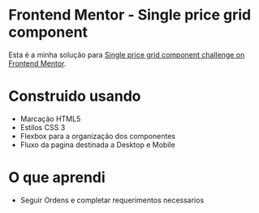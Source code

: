 # Frontend Mentor - Single price grid component

Esta é a minha solução para [Single price grid component challenge on Frontend Mentor](https://www.frontendmentor.io/challenges/single-price-grid-component-5ce41129d0ff452fec5abbbc). 


# Construido usando

- Marcação HTML5
- Estilos CSS 3
- Flexbox para a organização dos componentes
- Fluxo da pagina destinada a Desktop e Mobile


# O que aprendi

- Seguir Ordens e completar requerimentos necessarios